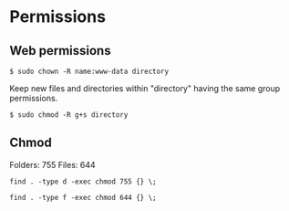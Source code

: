 # Permissions

## Web permissions

```
$ sudo chown -R name:www-data directory
```

Keep new files and directories within "directory" having the same group permissions.

```
$ sudo chmod -R g+s directory
```

## Chmod

Folders: 755
Files: 644

```
find . -type d -exec chmod 755 {} \;
```
```
find . -type f -exec chmod 644 {} \;
```
